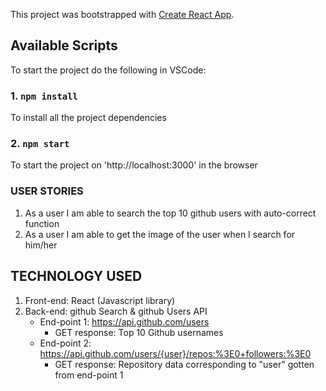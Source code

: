 This project was bootstrapped with [Create React App](https://github.com/facebook/create-react-app).

## Available Scripts

To start the project do the following in VSCode:

### 1. `npm install` 
To install all the project dependencies
### 2. `npm start` 
To start the project on 'http://localhost:3000' in the browser
### USER STORIES
1. As a user I am able to search the top 10 github users with auto-correct function
2. As a user I am able to get the image of the user when I search for him/her
## TECHNOLOGY USED
1. Front-end: React (Javascript library)
2. Back-end: github Search & github Users API
     - End-point 1: https://api.github.com/users
        - GET response: Top 10 Github usernames
     - End-point 2: https://api.github.com/users/{user}/repos:%3E0+followers:%3E0
        - GET response: Repository data corresponding to "user" gotten from end-point 1